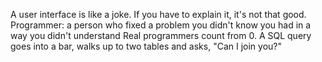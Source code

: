 A user interface is like a joke. If you have to explain it, it's not that good.
Programmer: a person who fixed a problem you didn't know you had in a way you didn't understand
Real programmers count from 0.
A SQL query goes into a bar, walks up to two tables and asks, "Can I join you?"
